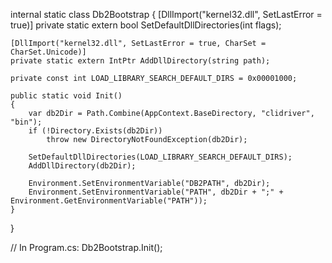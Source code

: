 internal static class Db2Bootstrap
{
    [DllImport("kernel32.dll", SetLastError = true)]
    private static extern bool SetDefaultDllDirectories(int flags);

    [DllImport("kernel32.dll", SetLastError = true, CharSet = CharSet.Unicode)]
    private static extern IntPtr AddDllDirectory(string path);

    private const int LOAD_LIBRARY_SEARCH_DEFAULT_DIRS = 0x00001000;

    public static void Init()
    {
        var db2Dir = Path.Combine(AppContext.BaseDirectory, "clidriver", "bin");
        if (!Directory.Exists(db2Dir))
            throw new DirectoryNotFoundException(db2Dir);

        SetDefaultDllDirectories(LOAD_LIBRARY_SEARCH_DEFAULT_DIRS);
        AddDllDirectory(db2Dir);

        Environment.SetEnvironmentVariable("DB2PATH", db2Dir);
        Environment.SetEnvironmentVariable("PATH", db2Dir + ";" + Environment.GetEnvironmentVariable("PATH"));
    }
}

// In Program.cs:
Db2Bootstrap.Init(); 

